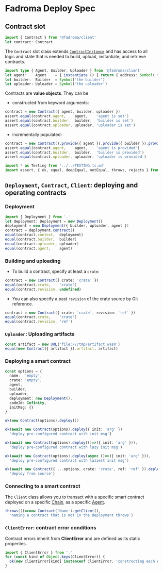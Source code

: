 # Fadroma Deploy Spec

## Contract slot

```typescript
import { Contract } from '@fadroma/client'
let contract: Contract
```

The `Contract` slot class extends [`ContractInstance`](./client-contract.spec.ts.md#ContractInstance)
and has access to all logic and state that is needed
to build, upload, instantiate, and retrieve contracts.

```typescript
import type { Agent, Builder, Uploader } from '@fadroma/client'
let agent:    Agent    = { instantiate () { return { address: Symbol('the address') } } }
let builder:  Builder  = Symbol('the builder')
let uploader: Uploader = Symbol('the uploader')
```

Contracts are **value objects**. They can be

* constructed from keyword arguments:

```typescript
contract = new Contract({ agent, builder, uploader })
assert.equal(contract.agent,    agent,    'agent is set')
assert.equal(contract.builder,  builder,  'builder is set')
assert.equal(contract.uploader, uploader, 'uploader is set')
```

* incrementally populated:

```typescript
contract = new Contract().provide({ agent }).provide({ builder }).provide({ uploader })
assert.equal(contract.agent,    agent,    'agent is provided')
assert.equal(contract.builder,  builder,  'builder is provided')
assert.equal(contract.uploader, uploader, 'uploader is provided')
```

```typescript
import * as Testing from '../../TESTING.ts.md'
import assert, { ok, equal, deepEqual, notEqual, throws, rejects } from 'assert'
```

## `Deployment`, `Contract`, `Client`: deploying and operating contracts

### Deployment

```typescript
import { Deployment } from '.'
let deployment: Deployment = new Deployment()
deployment = new Deployment({ builder, uploader, agent })
contract = deployment.contract()
equal(contract.context,  deployment)
equal(contract.builder,  builder)
equal(contract.uploader, uploader)
equal(contract.agent,    agent)
```

### Building and uploading

* To build a contract, specify at least a `crate`:

```typescript
contract = new Contract({ crate: 'crate' })
equal(contract.crate,    'crate')
equal(contract.revision, undefined)
```

* You can also specify a past `revision` of the crate source by Git reference.

```typescript
contract = new Contract({ crate: 'crate', revision: 'ref' })
equal(contract.crate,    'crate')
equal(contract.revision, 'ref')
```

### `Uploader`: Uploading artifacts

```typescript
const artifact = new URL('file:///tmp/artifact.wasm')
equal(new Contract({ artifact }).artifact, artifact)
```

### Deploying a smart contract

```typescript
const options = {
  name:  'empty',
  crate: 'empty',
  agent,
  builder,
  uploader,
  deployment: new Deployment(),
  codeId: Infinity,
  initMsg: {}
}

ok(new Contract(options).deploy())

ok(await new Contract(options).deploy({ init: 'arg' })
  'deploy pre-configured contract with init msg')

ok(await new Contract(options).deploy(()=>({ init: 'arg' })),
  'deploy pre-configured contract with lazy init msg')

ok(await new Contract(options).deploy(async ()=>({ init: 'arg' })),
  'deploy pre-configured contract with laziest init msg')

ok(await new Contract({ ...options, crate: 'crate', ref: 'ref' }).deploy([]),
  'deploy from source')
```

### Connecting to a smart contract

The `Client` class allows you to transact with a specific smart contract
deployed on a specific [Chain](./Chain.spec.ts.md), as a specific [Agent](./Agent.spec.ts.md).

```typescript
throws(()=>new Contract('Name').getClient(),
  'naming a contract that is not in the deployment throws')
```

### `ClientError`: contract error conditions

Contract errors inherit from **ClientError** and are defined as its static properties.

```typescript
import { ClientError } from '.'
for (const kind of Object.keys(ClientError)) {
  ok(new ClientError[kind] instanceof ClientError, 'constructing each error')
}
```
